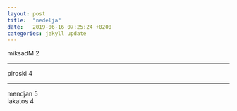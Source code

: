 ```yaml
---
layout: post
title:  "nedelja"
date:   2019-06-16 07:25:24 +0200
categories: jekyll update
---
```


miksadM 2  

***

piroski 4  

***

mendjan 5  
lakatos 4  
